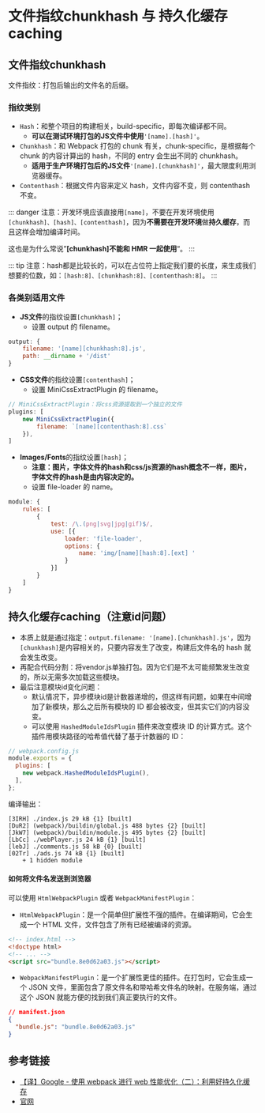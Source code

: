 # 文件指纹chunkhash 与 持久化缓存caching

## 文件指纹chunkhash
文件指纹：打包后输出的文件名的后缀。

### 指纹类别
- `Hash`：和整个项目的构建相关，build-specific，即每次编译都不同。
    - **可以在测试环境打包的JS文件中使用**`'[name].[hash]'`。
- `Chunkhash`：和 Webpack 打包的 chunk 有关，chunk-specific，是根据每个 chunk 的内容计算出的 hash，不同的 entry 会生出不同的 chunkhash。
    - **适用于生产环境打包后的JS文件**`'[name].[chunkhash]'`，最大限度利用浏览器缓存。
- `Contenthash`：根据文件内容来定义 hash，文件内容不变，则 contenthash 不变。

::: danger
注意：开发环境应该直接用`[name]`，不要在开发环境使用`[chunkhash]、[hash]、[contenthash]`，因为**不需要在开发环境**做**持久缓存**，而且这样会增加编译时间。

这也是为什么常说”**[chunkhash]不能和 HMR 一起使用**“。
:::

::: tip
注意：hash都是比较长的，可以在占位符上指定我们要的长度，来生成我们想要的位数，如：`[hash:8]、[chunkhash:8]、[contenthash:8]`。
:::
### 各类别适用文件

- **JS文件**的指纹设置`[chunkhash]`；
    - 设置 output 的 filename。
```js
output: {
    filename: '[name][chunkhash:8].js',
    path: __dirname + '/dist'
}
```
- **CSS文件**的指纹设置`[contenthash]`；
    - 设置 MiniCssExtractPlugin 的 filename。
```js
// MiniCssExtractPlugin：将css资源提取到一个独立的文件
plugins: [
    new MiniCssExtractPlugin({
        filename: `[name][contenthash:8].css`
    }),
]
```
- **Images/Fonts**的指纹设置`[hash]`；
    - **注意：图片，字体文件的hash和css/js资源的hash概念不一样，图片，字体文件的hash是由内容决定的。**
    - 设置 file-loader 的 name。
```js
module: {
    rules: [
        {
            test: /\.(png|svg|jpg|gif)$/,
            use: [{
                loader: 'file-loader',
                options: {
                    name: 'img/[name][hash:8].[ext] '
                }
            }]
        }
    ]
}
```

## 持久化缓存caching（注意id问题）

- 本质上就是通过指定：`output.filename: '[name].[chunkhash].js'`，因为`[chunkhash]`是内容相关的，只要内容发生了改变，构建后文件名的 hash 就会发生改变。
- 再配合代码分割：将vendor.js单独打包。因为它们是不太可能频繁发生改变的，所以无需多次加载这些模块。
- 最后注意模块id变化问题：
    - 默认情况下，异步模块id是计数器递增的，但这样有问题，如果在中间增加了新模块，那么之后所有模块的 ID 都会被改变，但其实它们的内容没变。
    - 可以使用 `HashedModuleIdsPlugin` 插件来改变模块 ID 的计算方式。这个插件用模块路径的哈希值代替了基于计数器的 ID：
```js
// webpack.config.js
module.exports = {
  plugins: [
    new webpack.HashedModuleIdsPlugin(),
  ],
};
```
编译输出：
```
[3IRH] ./index.js 29 kB {1} [built]
[DuR2] (webpack)/buildin/global.js 488 bytes {2} [built]
[JkW7] (webpack)/buildin/module.js 495 bytes {2} [built]
[LbCc] ./webPlayer.js 24 kB {1} [built]
[lebJ] ./comments.js 58 kB {0} [built]
[02Tr] ./ads.js 74 kB {1} [built]
    + 1 hidden module
```

#### 如何将文件名发送到浏览器

可以使用 `HtmlWebpackPlugin` 或者 `WebpackManifestPlugin`：
- `HtmlWebpackPlugin`：是一个简单但扩展性不强的插件。在编译期间，它会生成一个 HTML 文件，文件包含了所有已经被编译的资源。
```html
<!-- index.html -->
<!doctype html>
<!-- ... -->
<script src="bundle.8e0d62a03.js"></script>
```
- `WebpackManifestPlugin`：是一个扩展性更佳的插件。在打包时，它会生成一个 JSON 文件，里面包含了原文件名和带哈希文件名的映射。在服务端，通过这个 JSON 就能方便的找到我们真正要执行的文件。
```json
// manifest.json
{
  "bundle.js": "bundle.8e0d62a03.js"
}
```

## 参考链接

- [【译】Google - 使用 webpack 进行 web 性能优化（二）：利用好持久化缓存](https://juejin.im/post/5b9b0fdfe51d450e7210892d#heading-16)
- [官网](https://doc.webpack-china.org/concepts)

